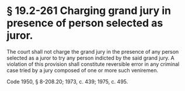 # § 19.2-261 Charging grand jury in presence of person selected as juror.

<p>The court shall not charge the grand jury in the presence of any person selected as a juror to try any person indicted by the said grand jury. A violation of this provision shall constitute reversible error in any criminal case tried by a jury composed of one or more such veniremen.</p><p>Code 1950, § 8-208.20; 1973, c. 439; 1975, c. 495.</p>